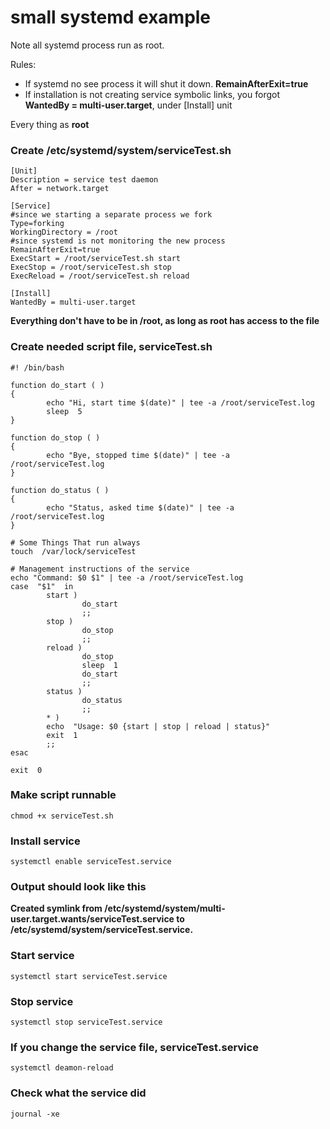 # small systemd example
Note all systemd process run as root.

Rules:
* If systemd no see process it will shut it down. **RemainAfterExit=true**
* If installation is not creating service symbolic links, you forgot **WantedBy = multi-user.target**, under \[Install\] unit

Every thing as **root**

### Create /etc/systemd/system/serviceTest.sh
```
[Unit]
Description = service test daemon
After = network.target

[Service]
#since we starting a separate process we fork
Type=forking
WorkingDirectory = /root
#since systemd is not monitoring the new process
RemainAfterExit=true
ExecStart = /root/serviceTest.sh start
ExecStop = /root/serviceTest.sh stop
ExecReload = /root/serviceTest.sh reload

[Install]
WantedBy = multi-user.target
```
**Everything don't have to be in /root, as long as root has access to the file**

### Create needed script file, serviceTest.sh
```
#! /bin/bash

function do_start ( )
{
        echo "Hi, start time $(date)" | tee -a /root/serviceTest.log
        sleep  5
}

function do_stop ( )
{
        echo "Bye, stopped time $(date)" | tee -a /root/serviceTest.log
}

function do_status ( )
{
        echo "Status, asked time $(date)" | tee -a /root/serviceTest.log
}

# Some Things That run always
touch  /var/lock/serviceTest

# Management instructions of the service
echo "Command: $0 $1" | tee -a /root/serviceTest.log
case  "$1"  in
        start )
                do_start
                ;;
        stop )
                do_stop
                ;;
        reload )
                do_stop
                sleep  1
                do_start
                ;;
        status )
                do_status
                ;;
        * )
        echo  "Usage: $0 {start | stop | reload | status}"
        exit  1
        ;;
esac

exit  0
```

### Make script runnable
```
chmod +x serviceTest.sh
```

### Install service
```
systemctl enable serviceTest.service
```
### Output should look like this
**Created symlink from /etc/systemd/system/multi-user.target.wants/serviceTest.service to /etc/systemd/system/serviceTest.service.**

### Start service
```
systemctl start serviceTest.service
```

### Stop service
```
systemctl stop serviceTest.service
```

### If you change the service file, serviceTest.service
```
systemctl deamon-reload
```

### Check what the service did
```
journal -xe
```
